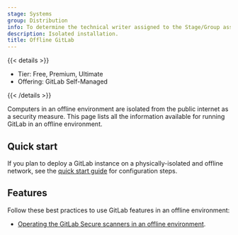 ```yaml
---
stage: Systems
group: Distribution
info: To determine the technical writer assigned to the Stage/Group associated with this page, see https://handbook.gitlab.com/handbook/product/ux/technical-writing/#assignments
description: Isolated installation.
title: Offline GitLab
---
```


{{< details >}}

- Tier: Free, Premium, Ultimate
- Offering: GitLab Self-Managed

{{< /details >}}

Computers in an offline environment are isolated from the public internet as a security measure. This
page lists all the information available for running GitLab in an offline environment.

## Quick start

If you plan to deploy a GitLab instance on a physically-isolated and offline network, see the
[quick start guide](quick_start_guide.md) for configuration steps.

## Features

Follow these best practices to use GitLab features in an offline environment:

- [Operating the GitLab Secure scanners in an offline environment](../../user/application_security/offline_deployments/_index.md).
